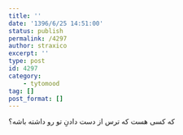 ```yaml
---
title: ''
date: '1396/6/25 14:51:00'
status: publish
permalink: /4297
author: straxico
excerpt: ''
type: post
id: 4297
category:
    - tytomood
tag: []
post_format: []
---
```

که کسی هست که ترس از دست دادنِ تو رو داشته باشه؟